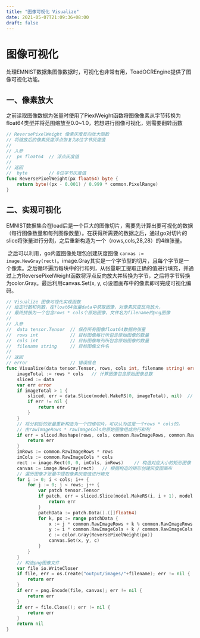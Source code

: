 ```yaml
---
title: "图像可视化 Visualize"
date: 2021-05-07T21:09:36+08:00
draft: false
---
```


# 图像可视化

​	处理EMNIST数据集图像数据时，可视化也非常有用，ToadOCREngine提供了图像可视化功能。

## 一、像素放大

​	之前读取图像数据为张量时使用了PiexlWeight函数将图像像素从字节转换为float64类型并将范围缩放至0.0~1.0，若想进行图像可视化，则需要翻转函数

```go
// ReversePixelWeight 像素灰度反向放大函数
// 将缩放后的像素灰度浮点恢复为8位字节灰度值
//
// 入参
//	px float64	// 浮点灰度值
//
// 返回
//	byte		// 8位字节灰度值
func ReversePixelWeight(px float64) byte {
	return byte((px - 0.001) / 0.999 * common.PixelRange)
}
```

## 二、实现可视化

​	EMNIST数据集合在load后是一个巨大的图像切片，需要先计算出要可视化的数据（每行图像数量和每列图像数量）。在获得所需要的数据之后，通过go对切片的slice将张量进行分割，之后重新构造为一个（rows,cols,28,28）的4维张量。

​	之后可以利用，go内置图像处理包创建灰度图像 `canvas := image.NewGray(rect)`。image.Gray其实是一个字节型的切片，且每个字节是一个像素。之后循环遍历每块中的行和列，从张量职工提取正确的值进行填充，并通过上方ReversePixelWeight函数将浮点反向放大并转换为字节，之后将字节转换为color.Gray。最后利用canvas.Set(x, y, c)设置画布中的像素即可完成可视化编码。

```go
// Visualize 图像可视化实现函数
// 给定行数和列数，在float64张量data中获取图像，对像素灰度反向放大，
// 最终拼接为一个包含rows * cols个原始图像，文件名为filename的png图像
//
// 入参
//	data tensor.Tensor	// 保存所有图像float64数据的张量
//	rows int			// 目标图像每行所包含原始图像的数量
//	cols int			// 目标图像每列所包含原始图像的数量
//	filename string		// 目标图像文件名
//
// 返回
// error				// 错误信息
func Visualize(data tensor.Tensor, rows, cols int, filename string) error {
	imageTotal := rows * cols	// 计算图像包含原始图像总数
	sliced := data
	var err error
	if imageTotal > 1 {
		sliced, err = data.Slice(model.MakeRS(0, imageTotal), nil)	// 对data张量切片
		if err != nil {
			return err
		}
	}
	// 将分割后的张量重新构造为一个四维切片，可以认为这是一个rows * cols的，
	// 由rawImageRows * rawImageCols的原始图像组成的行和列
	if err = sliced.Reshape(rows, cols, common.RawImageRows, common.RawImageCols); err != nil {
		return err
	}
	imRows := common.RawImageRows * rows
	imCols := common.RawImageCols * cols
	rect := image.Rect(0, 0, imCols, imRows)	// 构造对应大小的矩形图像
	canvas := image.NewGray(rect)	// 根据构造的矩形创建灰度图画布
	// 遍历图像才张量中提取像素灰度值进行填充
	for i := 0; i < cols; i++ {
		for j := 0; j < rows; j++ {
			var patch tensor.Tensor
			if patch, err = sliced.Slice(model.MakeRS(i, i + 1), model.MakeRS(j, j + 1)); err != nil {
				return err
			}
			patchData := patch.Data().([]float64)
			for k, px := range patchData {
				x := j * common.RawImageRows + k % common.RawImageRows
				y := i * common.RawImageCols + k / common.RawImageCols
				c := color.Gray{ReversePixelWeight(px)}
				canvas.Set(x, y, c)
			}
		}
	}
	// 构造png图像文件
	var file io.WriteCloser
	if file, err = os.Create("output/images/"+filename); err != nil {
		return err
	}
	if err = png.Encode(file, canvas); err != nil {
		return err
	}
	if err = file.Close(); err != nil {
		return err
	}
	return nil
}
```

